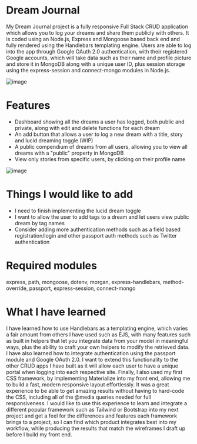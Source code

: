 # Dream Journal
My Dream Journal project is a fully responsive Full Stack CRUD application which allows you to log your dreams and share them publicly with others. It is coded using an Node.js, Express
and Mongoose based back end and fully rendered using the Handlebars templating engine. Users are able to log into the app through Google OAuth 2.0 authentication, with
their registered Google accounts, which will take data such as their name and profile picture and store it in MongoDB along with a unique user ID, plus session storage
using the express-session and connect-mongo modules in Node.js.

![image](https://user-images.githubusercontent.com/101055915/186526526-e64cbfe7-99fc-4772-90c4-83b7737be750.png)

# Features
- Dashboard showing all the dreams a user has logged, both public and private, along with edit and delete functions for each dream
- An add button that allows a user to log a new dream with a title, story and lucid dreaming toggle (WIP)
- A public compendium of dreams from all users, allowing you to view all dreams with a "public" property in MongoDB
- View only stories from specific users, by clicking on their profile name

![image](https://user-images.githubusercontent.com/101055915/186528633-680208f3-bd55-4dfa-ba53-11bcf7b4fa17.png)

# Things I would like to add
- I need to finish implementing the lucid dream toggle
- I want to allow the user to add tags to a dream and let users view public dream by tag names
- Consider adding more authentication methods such as a field based registration/login and other passport auth methods such as Twitter authentication

# Required modules
express, path, mongoose, dotenv, morgan, express-handlebars, method-override, passport, express-session, connect-mongo

# What I have learned
I have learned how to use Handlebars as a templating engine, which varies a fair amount from others I have used such as EJS, with many features such as built in
helpers that let you integrate data from your model in meaningful ways, plus the ability to craft your own helpers to modify the retrieved data. I have also learned how to
integrate authentication using the passport module and Google OAuth 2.0. I want to extend this functionality to the other CRUD apps I have built as it will allow each user
to have a unique portal when logging into each respective site. Finally, I also used my first CSS framework, by implementing Materialize into my front end, allowing me to build a fast,
modern responsive layout effortlessly. It was a great experience to be able to get amazing results without having to hard-code the CSS, including all of the @media queries
needed for full responsiveness. I would like to use this experience to learn and integrate a different popular framework such as Tailwind or Bootstrap into my next project and get a feel
for the differences and features each framework brings to a project, so I can find which product integrates best into my workflow, while producing the results that match
the wireframes I draft up before I build my front end.
